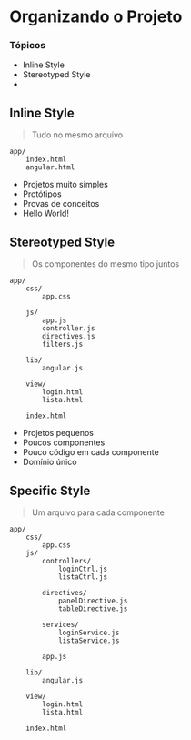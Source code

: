 # Organizando o Projeto

### Tópicos
- Inline Style
- Stereotyped Style
- 

## Inline Style
> Tudo no mesmo arquivo

```
app/
    index.html
    angular.html
```

- Projetos muito simples
- Protótipos 
- Provas de conceitos
- Hello World!

## Stereotyped Style
> Os componentes do mesmo tipo juntos

```
app/
    css/
        app.css

    js/
        app.js
        controller.js
        directives.js
        filters.js

    lib/
        angular.js

    view/
        login.html
        lista.html

    index.html
```

- Projetos pequenos
- Poucos componentes
- Pouco código em cada componente
- Domínio único

## Specific Style 
> Um arquivo para cada componente

```
app/
    css/
        app.css
    js/
        controllers/
            loginCtrl.js
            listaCtrl.js
        
        directives/
            panelDirective.js
            tableDirective.js
        
        services/
            loginService.js
            listaService.js
        
        app.js
    
    lib/
        angular.js
    
    view/ 
        login.html
        lista.html
    
    index.html
```

